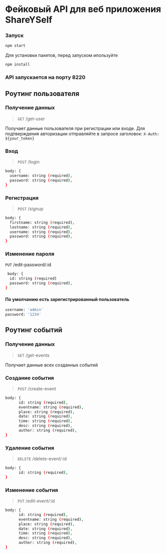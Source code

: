 # Фейковый API для веб приложения ShareYSelf

### Запуск

```sh
npm start
```


Для установки пакетов, перед запуском ипользуйте 

```sh
npm install
```

### API запускается на порту 8220


## Роутинг пользователя


### Получение данных

> `GET` /get-user

Получает данные пользователя при регистрации или входе.
Для подтверждения авторизации отправляйте в запросе заголовок: `X-Auth:  ${your_token}`


### Вход 

> `POST` /login

```sh
body: {
  username: string (required),
  password: string (required),
}
```


### Регистрация

> `POST` /signup

```sh
body: {
  firstname: string (required),
  lastname: string (required),
  username: string (required),
  password: string (required),
}
```


### Изменение пароля

`PUT` /edit-password/:id

```sh
 body: {
  id: string (required)
  password: string (required),
}
```


#### По умолчанию есть зарегистрированный пользователь

```sh
username: 'admin'
password: '1234'
```




## Роутинг событий

### Получение данных

> `GET` /get-events

Получает данные всех созданных событий


### Создание события

> `POST` /create-event

```sh
body: {
      id: string (required),
      eventname: string (required),
      place: string (required),
      date: string (required),
      time: string (required),
      desc: string (required),
      author: string (required),
}
```


### Удаление события

> `DELETE` /delete-event/:id

```sh
body: {
      id: string (required),
}
```


### Изменение события

> `PUT` /edit-event/:id

```sh
body: {
      id: string (required),
      eventname: string (required),
      place: string (required),
      date: string (required),
      time: string (required),
      desc: string (required),
      author: string (required),
}
```

